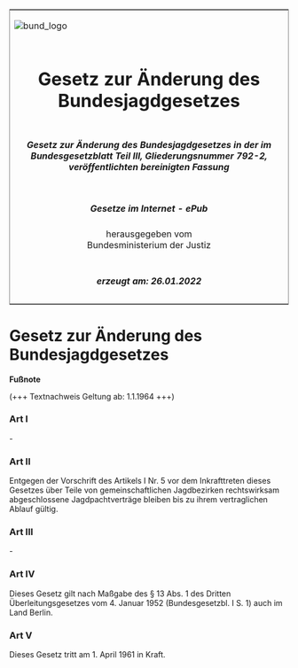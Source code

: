 <span id="DECKBLATT.html"></span>

<table border="0" frame="border" width="100%">

<tr valign="top">

<td align="left">

![bund\_logo](BfJ_2021_Web_de_de.gif)

</td>

<td align="right">

 

</td>

</tr>

<tr align="center" valign="middle">

<td colspan="2">

# Gesetz zur Änderung des Bundesjagdgesetzes

</td>

</tr>

<tr align="center" valign="middle">

<td colspan="2">

##### Gesetz zur Änderung des Bundesjagdgesetzes in der im Bundesgesetzblatt Teil III, Gliederungsnummer 792-2, veröffentlichten bereinigten Fassung

</td>

</tr>

<tr align="center" valign="middle">

<td colspan="2">

  
  

##### Gesetze im Internet - ePub  
  
herausgegeben vom  
Bundesministerium der Justiz

</td>

</tr>

<tr align="center" valign="bottom">

<td colspan="2">

  
  

##### erzeugt am: 26.01.2022

</td>

</tr>

</table>

<span id="BJNR002210961.html"></span>

# Gesetz zur Änderung des Bundesjagdgesetzes

<div>

  
**Fußnote**

<div class="jnhtml">

<div>

<div class="jurAbsatz">

(+++ Textnachweis Geltung ab: 1.1.1964 +++)

</div>

</div>

</div>

</div>

<span id="BJNR002210961BJNE000100326.html"></span>

### Art I  

<div>

<div class="jnhtml">

<div>

<div class="jurAbsatz">

\-

</div>

</div>

</div>

</div>

<span id="BJNR002210961BJNE000200326.html"></span>

### Art II  

<div>

<div class="jnhtml">

<div>

<div class="jurAbsatz">

Entgegen der Vorschrift des Artikels I Nr. 5 vor dem Inkrafttreten
dieses Gesetzes über Teile von gemeinschaftlichen Jagdbezirken
rechtswirksam abgeschlossene Jagdpachtverträge bleiben bis zu ihrem
vertraglichen Ablauf gültig.

</div>

</div>

</div>

</div>

<span id="BJNR002210961BJNE000300326.html"></span>

### Art III  

<div>

<div class="jnhtml">

<div>

<div class="jurAbsatz">

\-

</div>

</div>

</div>

</div>

<span id="BJNR002210961BJNE000400326.html"></span>

### Art IV  

<div>

<div class="jnhtml">

<div>

<div class="jurAbsatz">

Dieses Gesetz gilt nach Maßgabe des § 13 Abs. 1 des Dritten
Überleitungsgesetzes vom 4. Januar 1952 (Bundesgesetzbl. I S. 1) auch
im Land Berlin.

</div>

</div>

</div>

</div>

<span id="BJNR002210961BJNE000500326.html"></span>

### Art V  

<div>

<div class="jnhtml">

<div>

<div class="jurAbsatz">

Dieses Gesetz tritt am 1. April 1961 in Kraft.

</div>

</div>

</div>

</div>
